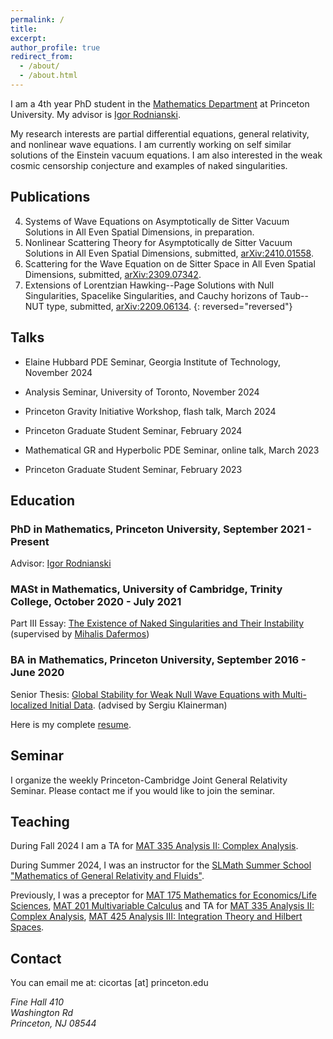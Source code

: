 ```yaml
---
permalink: /
title: 
excerpt:
author_profile: true
redirect_from: 
  - /about/
  - /about.html
---
```


I am a 4th year PhD student in the [Mathematics Department](https://www.math.princeton.edu/) at Princeton University. My advisor is [Igor Rodnianski](https://www.math.princeton.edu/people/igor-rodnianski).

My research interests are partial differential equations, general relativity, and nonlinear wave equations. I am currently working on self similar solutions of the Einstein vacuum equations. I am also interested in the weak cosmic censorship conjecture and examples of naked singularities.

## Publications

4. Systems of Wave Equations on Asymptotically de Sitter Vacuum Solutions in All Even Spatial Dimensions, in preparation.
3. Nonlinear Scattering Theory for Asymptotically de Sitter Vacuum Solutions in All Even Spatial Dimensions, submitted, [arXiv:2410.01558](https://arxiv.org/abs/2410.01558).
2. Scattering for the Wave Equation on de Sitter Space in All Even Spatial Dimensions, submitted, [arXiv:2309.07342](https://arxiv.org/abs/2309.07342).
1. Extensions of Lorentzian Hawking--Page Solutions with Null Singularities, Spacelike Singularities, and Cauchy horizons of Taub--NUT type, submitted, [arXiv:2209.06134](https://arxiv.org/abs/2209.06134).
{: reversed="reversed"}
 
## Talks

* Elaine Hubbard PDE Seminar, Georgia Institute of Technology, November 2024

* Analysis Seminar, University of Toronto, November 2024

* Princeton Gravity Initiative Workshop, flash talk, March 2024

* Princeton Graduate Student Seminar, February 2024

* Mathematical GR and Hyperbolic PDE Seminar, online talk, March 2023

* Princeton Graduate Student Seminar, February 2023

## Education

### PhD in Mathematics, Princeton University, September 2021 - Present

Advisor: [Igor Rodnianski](https://www.math.princeton.edu/people/igor-rodnianski)

### MASt in Mathematics, University of Cambridge, Trinity College, October 2020 - July 2021

Part III Essay: [The Existence of Naked Singularities and Their Instability](https://serbancicortas.github.io/files/WCC.pdf) 
(supervised by [Mihalis Dafermos](https://web.math.princeton.edu/~dafermos/))

### BA in Mathematics, Princeton University, September 2016 - June 2020

Senior Thesis: [Global Stability for Weak Null Wave Equations with Multi-localized Initial Data](http://arks.princeton.edu/ark:/88435/dsp01xk81jp40j).
(advised by Sergiu Klainerman)

Here is my complete [resume](https://serbancicortas.github.io/files/Resume_Updated.pdf).

## Seminar
I organize the weekly Princeton-Cambridge Joint General Relativity Seminar. Please contact me if you would like to join the seminar.

## Teaching

During Fall 2024 I am a TA for [MAT 335 Analysis II: Complex Analysis](https://registrar.princeton.edu/course-offerings/course-details?term=1252&courseid=004194).

During Summer 2024, I was an instructor for the [SLMath Summer School "Mathematics of General Relativity and Fluids"](https://general-relativity-fluids-school.iacm.forth.gr/).

Previously, I was a preceptor for [MAT 175 Mathematics for Economics/Life Sciences](https://registrar.princeton.edu/course-offerings/course-details?term=1242&courseid=012060), [MAT 201 Multivariable Calculus](https://registrar.princeton.edu/course-offerings/course-details?term=1252&courseid=004149) and TA for [MAT 335 Analysis II: Complex Analysis](https://registrar.princeton.edu/course-offerings/course-details?term=1242&courseid=004194), [MAT 425 Analysis III: Integration Theory and Hilbert Spaces](https://registrar.princeton.edu/course-offerings/course-details?term=1234&courseid=008172).

## Contact

You can email me at: cicortas [at] princeton.edu

<address>
  Fine Hall 410<br /> Washington Rd<br /> Princeton, NJ 08544
</address>
